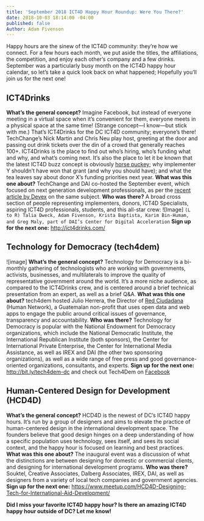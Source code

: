 ```yaml
---
title: 'September 2018 ICT4D Happy Hour Roundup: Were You There?'
date: 2018-10-03 18:14:00 -04:00
published: false
Author: Adam Fivenson
---
```


Happy hours are the sinew of the ICT4D community: they’re how we connect. For a few hours each month, we put aside the titles, the affiliations, the competition, and enjoy each other’s company and a few drinks. September was a particularly busy month on the ICT4D happy hour calendar, so let’s take a quick look back on what happened; Hopefully you’ll join us for the next one! 



## ICT4Drinks
**What’s the general concept?** Imagine Facebook, but instead of everyone meeting in a virtual space when it’s convenient for them, everyone meets in a physical space at the same time! (Strange concept—I know—but stick with me.) That’s ICT4Drinks for the DC ICT4D community; everyone’s there! TechChange’s Nick Martin and Chris Neu play host, greeting at the door and passing out drink tickets over the din of a crowd that generally reaches 100+. ICT4Drinks is the place to find out who’s hiring, who’s funding what and why, and what’s coming next. It’s also the place to let it be known that the latest ICT4D buzz concept is obviously [horse puckey](https://www.urbandictionary.com/define.php?term=horse-puckey); why implementer Y shouldn’t have won that grant (and why you should have); and what the tea leaves say about donor X’s funding priorities next year.
**What was this one about?** TechChange and DAI co-hosted the September event, which focused on next generation development professionals, as per the [recent article by Devex](https://www.devex.com/news/what-it-will-take-to-be-a-next-generation-development-professional-92764) on the same subject. 
**Who was there?** A broad cross section of people representing implementers, donors, ICT4D Specialists, aspiring ICT4D professionals, students, and this all-star crew:
![Image]
`(L to R) Talia Dweck, Adam Fivenson, Krista Baptista, Karim Bin-Humam, and Greg Maly, part of DAI’s Center for Digital Acceleration`
**Sign up for the next one:** http://ict4drinks.com/ 

## Technology for Democracy (tech4dem)
![image]
**What’s the general concept?** Technology for Democracy is a bi-monthly gathering of technologists who are working with governments, activists, businesses, and multilaterals to improve the quality of representative government around the world. It’s a more niche audience, as compared to the ICT4Drinks crew, and is centered around a brief technical presentation from an expert, as well as a brief Q&A. 
**What was this one about?** tech4dem hosted Julio Herrera, the Director of [Red Ciudadana](http://redciudadana.org/) (Human Network), a Guatemalan non-profit that uses open data and web apps to engage the public around critical issues of governance, transparency and accountability. 
**Who was there?** Technology for Democracy is popular with the National Endowment for Democracy organizations, which include the National Democratic Institute, the International Republican Institute (both sponsors), the Center for International Private Enterprise, the Center for International Media Assistance, as well as IREX and DAI (the other two sponsoring organizations), as well as a wide range of free press and good governance-oriented organizations, consultants, and experts. 
**Sign up for the next one:** http://bit.ly/tech4dem-dc and check out Tech4Dem on [Facebook](http://www.Facebook.com/tech4dem)

## Human-Centered Design for Development (HCD4D)
**What’s the general concept?** HCD4D is the newest of DC’s ICT4D happy hours. It’s run by a group of designers and aims to elevate the practice of human-centered design in the international development space. The founders believe that good design hinges on a deep understanding of how a specific population uses technology, sees itself, and sees its social context, and the happy hour is focused on learning and best practices. 
**What was this one about?** The inaugural event was a discussion of what the distinctions are between designing for domestic or commercial clients, and designing for international development programs. 
**Who was there?** Souktel, Creative Associates, Dalberg Associates, IREX, DAI, as well as designers from a variety of local tech companies and government agencies.  
**Sign up for the next one:** https://www.meetup.com/HCD4D-Designing-Tech-for-International-Aid-Development/ 

**Did I miss your favorite ICT4D happy hour? Is there an amazing ICT4D happy hour outside of DC? Let me know!**
